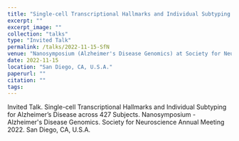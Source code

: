 ```yaml
---
title: "Single-cell Transcriptional Hallmarks and Individual Subtyping for Alzheimer’s Disease across 427 Subjects"
excerpt: ""
excerpt_image: ""
collection: "talks"
type: "Invited Talk"
permalink: /talks/2022-11-15-SfN
venue: "Nanosymposium (Alzheimer's Disease Genomics) at Society for Neuroscience Annual Meeting 2022"
date: 2022-11-15
location: "San Diego, CA, U.S.A."
paperurl: ""
citation: ""
tags:
---
```



Invited Talk. Single-cell Transcriptional Hallmarks and Individual Subtyping for Alzheimer’s Disease across 427 Subjects. Nanosymposium - Alzheimer's Disease Genomics. Society for Neuroscience Annual Meeting 2022. San Diego, CA, U.S.A.
